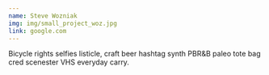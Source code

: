 ```yaml
---
name: Steve Wozniak
img: img/small_project_woz.jpg
link: google.com
---
```

Bicycle rights selfies listicle, craft beer hashtag synth PBR&B paleo tote bag cred scenester VHS everyday carry.